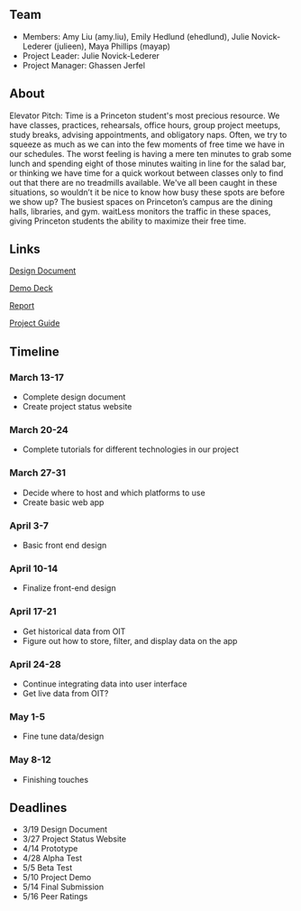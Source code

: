 ## Team

- Members: Amy Liu (amy.liu), Emily Hedlund (ehedlund), Julie Novick-Lederer (julieen), Maya Phillips (mayap) 
- Project Leader: Julie Novick-Lederer 
- Project Manager: Ghassen Jerfel

## About

Elevator Pitch: Time is a Princeton student's most precious resource. We have classes, practices, rehearsals, office hours, group project meetups, study breaks, advising appointments, and obligatory naps. Often, we try to squeeze as much as we can into the few moments of free time we have in our schedules. The worst feeling is having a mere ten minutes to grab some lunch and spending eight of those minutes waiting in line for the salad bar, or thinking we have time for a quick workout between classes only to find out that there are no treadmills available. We've all been caught in these situations, so wouldn’t it be nice to know how busy these spots are before we show up? The busiest spaces on Princeton’s campus are the dining halls, libraries, and gym. waitLess monitors the traffic in these spaces, giving Princeton students the ability to maximize their free time.

## Links

[Design Document](https://docs.google.com/a/princeton.edu/document/d/1FLSPks_vUHoujeEYJY_weMiFwID7cIqQxkSf5LIpFtg/edit?usp=sharing "Design Document")

[Demo Deck](https://docs.google.com/a/princeton.edu/presentation/d/1D49nCgvWESstfB9QUMtXxnm52U5pNrmYblbt3KwgHwE/edit?usp=sharing "Demo Deck")

[Report](https://docs.google.com/a/princeton.edu/document/d/1476yIvrysoZpfoRFtc7sibctsE8Gucge8k9ndyCUynw/edit?usp=sharing "Report")

[Project Guide](https://docs.google.com/a/princeton.edu/document/d/1w1V-F0u9m747HOLHpFvMxpzry840GZCjKiJ9ez4-oqo/edit?usp=sharing "Project Guide")

## Timeline

### March 13-17

- Complete design document 
- Create project status website 

### March 20-24

- Complete tutorials for different technologies in our project 

### March 27-31

- Decide where to host and which platforms to use 
- Create basic web app 

### April 3-7

- Basic front end design 

### April 10-14

- Finalize front-end design 

### April 17-21

- Get historical data from OIT 
- Figure out how to store, filter, and display data on the app 

### April 24-28

- Continue integrating data into user interface 
- Get live data from OIT? 

### May 1-5

- Fine tune data/design 

### May 8-12

- Finishing touches 

## Deadlines

- 3/19 Design Document 
- 3/27 Project Status Website 
- 4/14 Prototype 
- 4/28 Alpha Test 
- 5/5 Beta Test 
- 5/10 Project Demo 
- 5/14 Final Submission 
- 5/16 Peer Ratings 
